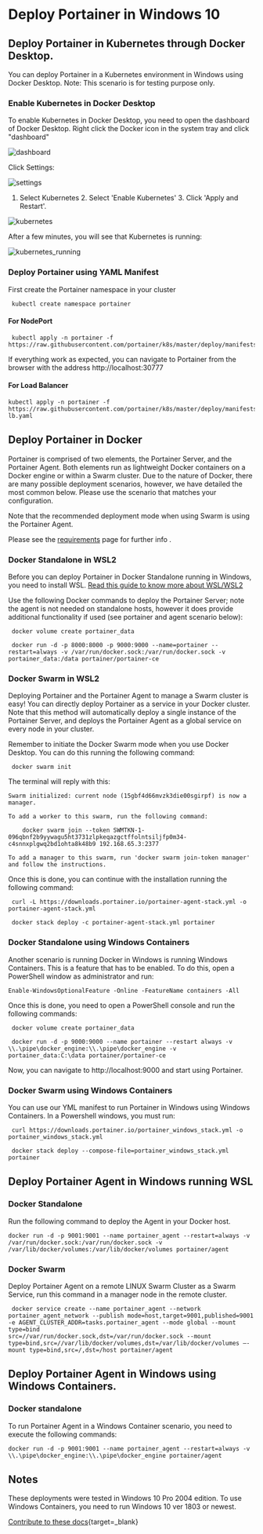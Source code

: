 # Deploy Portainer in Windows 10

## Deploy Portainer in Kubernetes through Docker Desktop. 

You can deploy Portainer in a Kubernetes environment in Windows using Docker Desktop. Note: This scenario is for testing purpose only.

### Enable Kubernetes in Docker Desktop

To enable Kubernetes in Docker Desktop, you need to open the dashboard of Docker Desktop. Right click the Docker icon in the system tray and click "dashboard"

![dashboard](assets/windows10-1.png)

Click Settings:

![settings](assets/windows10-2.png)

1. Select Kubernetes 2. Select 'Enable Kubernetes' 3. Click 'Apply and Restart'. 

![kubernetes](assets/windows10-3.png)

After a few minutes, you will see that Kubernetes is running:

![kubernetes_running](assets/windows10-4.png)

### Deploy Portainer using YAML Manifest

First create the Portainer namespace in your cluster

<pre><code> kubectl create namespace portainer</code></pre>

#### For NodePort
<pre><code> kubectl apply -n portainer -f https://raw.githubusercontent.com/portainer/k8s/master/deploy/manifests/portainer/portainer.yaml</code></pre>

If everything work as expected, you can navigate to Portainer from the browser with the address http://localhost:30777

#### For Load Balancer
<pre><code>kubectl apply -n portainer -f https://raw.githubusercontent.com/portainer/k8s/master/deploy/manifests/portainer/portainer-lb.yaml</code></pre>

## Deploy Portainer in Docker

Portainer is comprised of two elements, the Portainer Server, and the Portainer Agent. Both elements run as lightweight Docker containers on a Docker engine or within a Swarm cluster. Due to the nature of Docker, there are many possible deployment scenarios, however, we have detailed the most common below. Please use the scenario that matches your configuration.

Note that the recommended deployment mode when using Swarm is using the Portainer Agent.

Please see the [requirements](/v2.0/deploy/requeriments.md) page for further info .

### Docker Standalone in WSL2

Before you can deploy Portainer in Docker Standalone running in Windows, you need to install WSL. [Read this guide to know more about WSL/WSL2](https://docs.microsoft.com/en-us/windows/wsl/install-win10)

Use the following Docker commands to deploy the Portainer Server; note the agent is not needed on standalone hosts, however it does provide additional functionality if used (see portainer and agent scenario below):

<pre><code> docker volume create portainer_data</code></pre>

<pre><code> docker run -d -p 8000:8000 -p 9000:9000 --name=portainer --restart=always -v /var/run/docker.sock:/var/run/docker.sock -v portainer_data:/data portainer/portainer-ce</code></pre>

### Docker Swarm in WSL2

Deploying Portainer and the Portainer Agent to manage a Swarm cluster is easy! You can directly deploy Portainer as a service in your Docker cluster. Note that this method will automatically deploy a single instance 
of the Portainer Server, and deploys the Portainer Agent as a global service on every node in your cluster.

Remember to initiate the Docker Swarm mode when you use Docker Desktop. You can do this running the following command:

<pre><code> docker swarm init</code></pre>

The terminal will reply with this:

<pre><code>Swarm initialized: current node (15gbf4d66mvzk3die00sgirpf) is now a manager.

To add a worker to this swarm, run the following command:

    docker swarm join --token SWMTKN-1-096qbnf2b9yywagu5ht3731zlpkeqazgctffolntsiljfp0m34-c4snnxplgwq2bd1ohta8k48b9 192.168.65.3:2377

To add a manager to this swarm, run 'docker swarm join-token manager' and follow the instructions.</code></pre>

Once this is done, you can continue with the installation running the following command:

<pre><code> curl -L https://downloads.portainer.io/portainer-agent-stack.yml -o portainer-agent-stack.yml</code></pre>
<pre><code> docker stack deploy -c portainer-agent-stack.yml portainer</code></pre>

### Docker Standalone using Windows Containers

Another scenario is running Docker in Windows is running Windows Containers. This is a feature that has to be enabled. To do this, open a PowerShell window as administrator and run:

<pre><code>Enable-WindowsOptionalFeature -Online -FeatureName containers -All</code></pre>

Once this is done, you need to open a PowerShell console and run the following commands:

<pre><code> docker volume create portainer_data</code></pre>
<pre><code> docker run -d -p 9000:9000 --name portainer --restart always -v \\.\pipe\docker_engine:\\.\pipe\docker_engine -v portainer_data:C:\data portainer/portainer-ce</code></pre>

Now, you can navigate to http://localhost:9000 and start using Portainer.

### Docker Swarm using Windows Containers

You can use our YML manifest to run Portainer in Windows using Windows Containers. In a Powershell windows, you must run:

<pre><code> curl https://downloads.portainer.io/portainer_windows_stack.yml -o portainer_windows_stack.yml</code></pre>
<pre><code> docker stack deploy --compose-file=portainer_windows_stack.yml portainer</code></pre>

## Deploy Portainer Agent in Windows running WSL

### Docker Standalone
Run the following command to deploy the Agent in your Docker host.

<pre><code>docker run -d -p 9001:9001 --name portainer_agent --restart=always -v /var/run/docker.sock:/var/run/docker.sock -v /var/lib/docker/volumes:/var/lib/docker/volumes portainer/agent</code></pre>

### Docker Swarm
Deploy Portainer Agent on a remote LINUX Swarm Cluster as a Swarm Service, run this command in a manager node in the remote cluster.

<pre><code> docker service create --name portainer_agent --network portainer_agent_network --publish mode=host,target=9001,published=9001 -e AGENT_CLUSTER_ADDR=tasks.portainer_agent --mode global --mount type=bind
src=//var/run/docker.sock,dst=/var/run/docker.sock --mount type=bind,src=//var/lib/docker/volumes,dst=/var/lib/docker/volumes –-mount type=bind,src=/,dst=/host portainer/agent</code></pre>

## Deploy Portainer Agent in Windows using Windows Containers.

### Docker standalone

To run Portainer Agent in a Windows Container scenario, you need to execute the following commands:

<pre><code>docker run -d -p 9001:9001 --name portainer_agent --restart=always -v \\.\pipe\docker_engine:\\.\pipe\docker_engine portainer/agent</code></pre>

## Notes

These deployments were tested in Windows 10 Pro 2004 edition. To use Windows Containers, you need to run Windows 10 ver 1803 or newest.

[Contribute to these docs](https://github.com/portainer/portainer-docs/blob/master/contributing.md){target=_blank}
